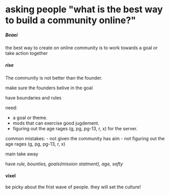 # asking people "what is the best way to build a community online?"


##### Beaei

the best way to create on online community is to work towards a goal or take action together

##### rise

The community is not better than the founder.

make sure the founders belive in the goal

have boundaries and rules

need:
- a goal or theme.
- mods that can exercise good jugdement.
- figuring out the age rages (g, pg, pg-13, r, x) for the server.

common mistakes:
    - not given the community has aim
    - not figuring out the age rages (g, pg, pg-13, r, x)

main take away

have *rule, bounties, goals(mission statment), age, safty*


#### vixel

be picky about the frist wave of people.
they will set the culture!
